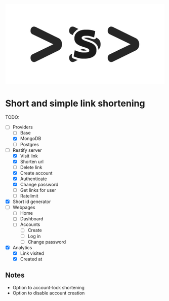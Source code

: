 <p align="center">
	<img src="https://github.com/brussell98/s/blob/master/logo.png?raw=true"/>
</p>

# Short and simple link shortening

TODO:

- [ ] Providers
	- [ ] Base
	- [x] MongoDB
	- [ ] Postgres
- [ ] Restify server
	- [x] Visit link
	- [x] Shorten url
	- [ ] Delete link
	- [x] Create account
	- [x] Authenticate
	- [x] Change password
	- [ ] Get links for user
	- [ ] Ratelimit
- [x] Short id generator
- [ ] Webpages
	- [ ] Home
	- [ ] Dashboard
	- [ ] Accounts
		- [ ] Create
		- [ ] Log in
		- [ ] Change password
- [x] Analytics
	- [x] Link visited
	- [x] Created at

## Notes

- Option to account-lock shortening
- Option to disable account creation
